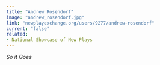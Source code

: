 ```yaml
---
title: "Andrew Rosendorf"
image: "andrew_rosendorf.jpg"
link: "newplayexchange.org/users/9277/andrew-rosendorf"
current: "false"
related:
- National Showcase of New Plays
---
```


*So it Goes*
